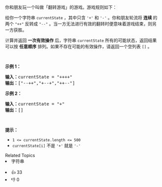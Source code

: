 <p>你和朋友玩一个叫做「翻转游戏」的游戏。游戏规则如下：</p>

<p>给你一个字符串 <code>currentState</code> ，其中只含 <code>'+'</code> 和 <code>'-'</code> 。你和朋友轮流将 <strong>连续 </strong>的两个 <code>"++"</code> 反转成 <code>"--"</code> 。当一方无法进行有效的翻转时便意味着游戏结束，则另一方获胜。</p>

<p>计算并返回 <strong>一次有效操作</strong> 后，字符串 <code>currentState</code> 所有的可能状态，返回结果可以按 <strong>任意顺序</strong> 排列。如果不存在可能的有效操作，请返回一个空列表 <code>[]</code> 。</p>

<p> </p>

<p><strong>示例 1：</strong></p>

<pre>
<strong>输入：</strong>currentState = "++++"
<strong>输出：</strong>["--++","+--+","++--"]
</pre>

<p><strong>示例 2：</strong></p>

<pre>
<strong>输入：</strong>currentState = "+"
<strong>输出：</strong>[]
</pre>

<p> </p>

<p><strong>提示：</strong></p>

<ul>
	<li><code>1 <= currentState.length <= 500</code></li>
	<li><code>currentState[i]</code> 不是 <code>'+'</code> 就是 <code>'-'</code></li>
</ul>
<div><div>Related Topics</div><div><li>字符串</li></div></div><br><div><li>👍 33</li><li>👎 0</li></div>